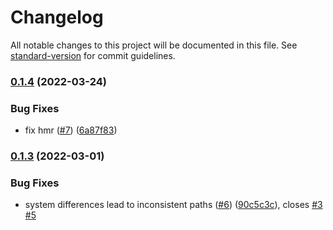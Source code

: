# Changelog

All notable changes to this project will be documented in this file. See [standard-version](https://github.com/conventional-changelog/standard-version) for commit guidelines.

### [0.1.4](https://github.com/jsonz1993/vite-plugin-load-css-module/compare/v0.1.3...v0.1.4) (2022-03-24)

### Bug Fixes

- fix hmr ([#7](https://github.com/jsonz1993/vite-plugin-load-css-module/issues/7)) ([6a87f83](https://github.com/jsonz1993/vite-plugin-load-css-module/commit/6a87f838fe0c24c5b98ae66f6244354964ed2e43))

### [0.1.3](https://github.com/jsonz1993/vite-plugin-load-css-module/compare/v0.1.2...v0.1.3) (2022-03-01)

### Bug Fixes

- system differences lead to inconsistent paths ([#6](https://github.com/jsonz1993/vite-plugin-load-css-module/issues/6)) ([90c5c3c](https://github.com/jsonz1993/vite-plugin-load-css-module/commit/90c5c3c26be43b16a958a09829964a29cf91cf75)), closes [#3](https://github.com/jsonz1993/vite-plugin-load-css-module/issues/3) [#5](https://github.com/jsonz1993/vite-plugin-load-css-module/issues/5)
